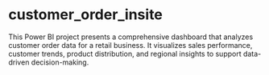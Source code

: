 # customer_order_insite
This Power BI project presents a comprehensive dashboard that analyzes customer order data for a retail business. It visualizes sales performance, customer trends, product distribution, and regional insights to support data-driven decision-making.
